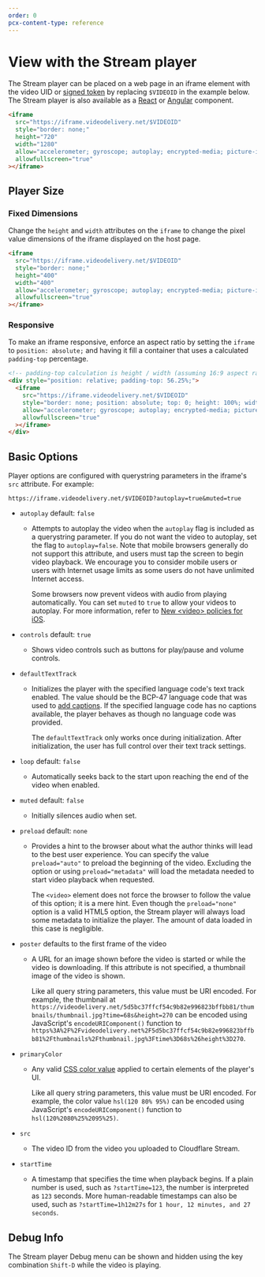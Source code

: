 ```yaml
---
order: 0
pcx-content-type: reference
---
```


# View with the Stream player

The Stream player can be placed on a web page in an iframe element with the video UID or [signed token](/how-to/secure-your-stream) by replacing `$VIDEOID` in the example below. The Stream player is also available as a [React](https://www.npmjs.com/package/@cloudflare/stream-react) or [Angular](https://www.npmjs.com/package/@cloudflare/stream-angular) component.

```html
<iframe
  src="https://iframe.videodelivery.net/$VIDEOID"
  style="border: none;"
  height="720"
  width="1280"
  allow="accelerometer; gyroscope; autoplay; encrypted-media; picture-in-picture;"
  allowfullscreen="true"
></iframe>
```

## Player Size

### Fixed Dimensions

Change the `height` and `width` attributes on the `iframe` to change the pixel value dimensions of the iframe displayed on the host page.

```html
<iframe
  src="https://iframe.videodelivery.net/$VIDEOID"
  style="border: none;"
  height="400"
  width="400"
  allow="accelerometer; gyroscope; autoplay; encrypted-media; picture-in-picture;"
  allowfullscreen="true"
></iframe>
```

### Responsive

To make an iframe responsive, enforce an aspect ratio by setting the `iframe` to `position: absolute;` and having it fill a container that uses a calculated `padding-top` percentage.

```html
<!-- padding-top calculation is height / width (assuming 16:9 aspect ratio) -->
<div style="position: relative; padding-top: 56.25%;">
  <iframe
    src="https://iframe.videodelivery.net/$VIDEOID"
    style="border: none; position: absolute; top: 0; height: 100%; width: 100%;"
    allow="accelerometer; gyroscope; autoplay; encrypted-media; picture-in-picture;"
    allowfullscreen="true"
  ></iframe>
</div>
```

## Basic Options

Player options are configured with querystring parameters in the iframe's `src` attribute. For example:

`https://iframe.videodelivery.net/$VIDEOID?autoplay=true&muted=true`

<Definitions>

- `autoplay` <PropMeta>default: `false`</PropMeta>

  - Attempts to autoplay the video when the `autoplay` flag is included as a querystring parameter. If you do not want the video to autoplay, set the flag to `autoplay=false`. Note that mobile browsers generally do not support this attribute, and users must tap the screen to begin video playback. We encourage you to consider mobile users or users with Internet usage limits as some users do not have unlimited Internet access.

    <Aside>

      Some browsers now prevent videos with audio from playing automatically. You can set `muted` to `true` to allow your videos to autoplay. For more information, refer to [New &lt;video> policies for iOS](https://webkit.org/blog/6784/new-video-policies-for-ios/).

    </Aside>

- `controls` <PropMeta>default: `true`</PropMeta>

  - Shows video controls such as buttons for play/pause and volume controls.

- `defaultTextTrack`

  - Initializes the player with the specified language code's text track enabled. The value should be the BCP-47 language code that was used to [add captions](/how-to/add-captions). If the specified language code has no captions available, the player behaves as though no language code was provided.

    <Aside>

      The `defaultTextTrack` only works once during initialization. After initialization, the user has full control over their text track settings.

    </Aside>

- `loop` <PropMeta>default: `false`</PropMeta>

  - Automatically seeks back to the start upon reaching the end of the video when enabled.

- `muted` <PropMeta>default: `false`</PropMeta>

  - Initially silences audio when set.

- `preload` <PropMeta>default: `none`</PropMeta>

  - Provides a hint to the browser about what the author thinks will lead to the best user experience. You can specify the value `preload="auto"` to preload the beginning of the video. Excluding the option or using `preload="metadata"` will load the metadata needed to start video playback when requested.

    <Aside>

      The `<video>` element does not force the browser to follow the value of this option; it is a mere hint. Even though the `preload="none"` option is a valid HTML5 option, the Stream player will always load some metadata to initialize the player. The amount of data loaded in this case is negligible.

    </Aside>

- `poster` <PropMeta>defaults to the first frame of the video</PropMeta>

  - A URL for an image shown before the video is started or while the video is downloading. If this attribute is not specified, a thumbnail image of the video is shown.

    <Aside type="note">

      Like all query string parameters, this value must be URI encoded. For example, the thumbnail at `https://videodelivery.net/5d5bc37ffcf54c9b82e996823bffbb81/thumbnails/thumbnail.jpg?time=68s&height=270` can be encoded using JavaScript's `encodeURIComponent()` function to `https%3A%2F%2Fvideodelivery.net%2F5d5bc37ffcf54c9b82e996823bffbb81%2Fthumbnails%2Fthumbnail.jpg%3Ftime%3D68s%26height%3D270`.

    </Aside>
    
- `primaryColor`

  - Any valid [CSS color value](https://developer.mozilla.org/en-US/docs/Web/CSS/color_value) applied to certain elements of the player's UI.

    <Aside type="note">

      Like all query string parameters, this value must be URI encoded. For example, the color value `hsl(120 80% 95%)` can be encoded using JavaScript's `encodeURIComponent()` function to `hsl(120%2080%25%2095%25)`.
      
    </Aside>

- `src`

  - The video ID from the video you uploaded to Cloudflare Stream.

- `startTime`

  - A timestamp that specifies the time when playback begins. If a plain number is used, such as `?startTime=123`, the number is interpreted as `123` seconds. More human-readable timestamps can also be used, such as `?startTime=1h12m27s` for `1 hour, 12 minutes, and 27 seconds`.

</Definitions>

## Debug Info
  The Stream player Debug menu can be shown and hidden using the key combination `Shift-D` while the video is playing.
